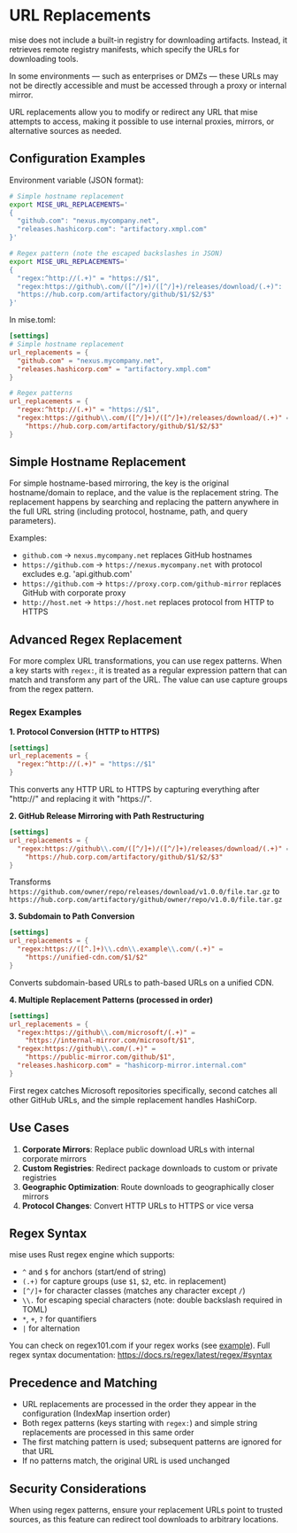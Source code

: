 # URL Replacements

mise does not include a built-in registry for downloading artifacts.
Instead, it retrieves remote registry manifests, which specify the URLs for downloading tools.

In some environments — such as enterprises or DMZs — these URLs may not be directly accessible and must be accessed through a proxy or internal mirror.

URL replacements allow you to modify or redirect any URL that mise attempts to access, making it possible to use internal proxies, mirrors, or alternative sources as needed.


## Configuration Examples

Environment variable (JSON format):
```bash
# Simple hostname replacement
export MISE_URL_REPLACEMENTS='
{
  "github.com": "nexus.mycompany.net", 
  "releases.hashicorp.com": "artifactory.xmpl.com"
}'

# Regex pattern (note the escaped backslashes in JSON)
export MISE_URL_REPLACEMENTS='
{
  "regex:^http://(.+)" = "https://$1",
  "regex:https://github\.com/([^/]+)/([^/]+)/releases/download/(.+)":
  "https://hub.corp.com/artifactory/github/$1/$2/$3"
}'
```

In mise.toml:
```toml
[settings]
# Simple hostname replacement
url_replacements = { 
  "github.com" = "nexus.mycompany.net", 
  "releases.hashicorp.com" = "artifactory.xmpl.com" 
}

# Regex patterns
url_replacements = {
  "regex:^http://(.+)" = "https://$1",
  "regex:https://github\\.com/([^/]+)/([^/]+)/releases/download/(.+)" = 
    "https://hub.corp.com/artifactory/github/$1/$2/$3"
}
```

## Simple Hostname Replacement

For simple hostname-based mirroring, the key is the original hostname/domain to replace,
and the value is the replacement string. The replacement happens by searching and replacing 
the pattern anywhere in the full URL string (including protocol, hostname, path, and query parameters).

Examples:
- `github.com` -> `nexus.mycompany.net` replaces GitHub hostnames
- `https://github.com` -> `https://nexus.mycompany.net` with protocol excludes e.g. 'api.github.com'
- `https://github.com` -> `https://proxy.corp.com/github-mirror` replaces GitHub with corporate proxy
- `http://host.net` -> `https://host.net` replaces protocol from HTTP to HTTPS

## Advanced Regex Replacement

For more complex URL transformations, you can use regex patterns. When a key starts with `regex:`,
it is treated as a regular expression pattern that can match and transform any part of the URL.
The value can use capture groups from the regex pattern.

### Regex Examples

**1. Protocol Conversion (HTTP to HTTPS)**
```toml
[settings]
url_replacements = { 
  "regex:^http://(.+)" = "https://$1" 
}
```
This converts any HTTP URL to HTTPS by capturing everything after "http://" and replacing it with "https://".

**2. GitHub Release Mirroring with Path Restructuring**
```toml
[settings]
url_replacements = { 
  "regex:https://github\\.com/([^/]+)/([^/]+)/releases/download/(.+)" = 
    "https://hub.corp.com/artifactory/github/$1/$2/$3" 
}
```
Transforms `https://github.com/owner/repo/releases/download/v1.0.0/file.tar.gz`
to `https://hub.corp.com/artifactory/github/owner/repo/v1.0.0/file.tar.gz`

**3. Subdomain to Path Conversion**
```toml
[settings]
url_replacements = { 
  "regex:https://([^.]+)\\.cdn\\.example\\.com/(.+)" = 
    "https://unified-cdn.com/$1/$2" 
}
```
Converts subdomain-based URLs to path-based URLs on a unified CDN.

**4. Multiple Replacement Patterns (processed in order)**
```toml
[settings]
url_replacements = { 
  "regex:https://github\\.com/microsoft/(.+)" = 
    "https://internal-mirror.com/microsoft/$1",
  "regex:https://github\\.com/(.+)" = 
    "https://public-mirror.com/github/$1",
  "releases.hashicorp.com" = "hashicorp-mirror.internal.com"
}
```
First regex catches Microsoft repositories specifically, second catches all other GitHub URLs, 
and the simple replacement handles HashiCorp.

## Use Cases

1. **Corporate Mirrors**: Replace public download URLs with internal corporate mirrors
2. **Custom Registries**: Redirect package downloads to custom or private registries
3. **Geographic Optimization**: Route downloads to geographically closer mirrors  
4. **Protocol Changes**: Convert HTTP URLs to HTTPS or vice versa

## Regex Syntax

mise uses Rust regex engine which supports:
- `^` and `$` for anchors (start/end of string)
- `(.+)` for capture groups (use `$1`, `$2`, etc. in replacement)
- `[^/]+` for character classes (matches any character except `/`)
- `\\.` for escaping special characters (note: double backslash required in TOML)
- `*`, `+`, `?` for quantifiers
- `|` for alternation

You can check on regex101.com if your regex works (see [example](https://regex101.com/r/rmcIE1/1)).
Full regex syntax documentation: <https://docs.rs/regex/latest/regex/#syntax>

## Precedence and Matching

- URL replacements are processed in the order they appear in the configuration (IndexMap insertion order)
- Both regex patterns (keys starting with `regex:`) and simple string replacements are processed in this same order
- The first matching pattern is used; subsequent patterns are ignored for that URL
- If no patterns match, the original URL is used unchanged

## Security Considerations

When using regex patterns, ensure your replacement URLs point to trusted sources,
as this feature can redirect tool downloads to arbitrary locations.